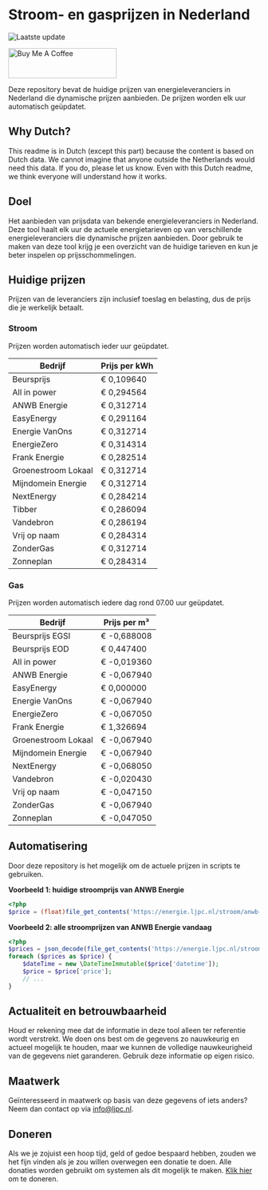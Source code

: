 # Stroom- en gasprijzen in Nederland

![Laatste update](https://img.shields.io/badge/laatste%20update-2024--12--26%2014%3A00%20CET-brightgreen)

<a href="https://www.buymeacoffee.com/Lars-" target="_blank"><img src="https://cdn.buymeacoffee.com/buttons/v2/default-orange.png" alt="Buy Me A Coffee" height="60" style="height: 60px !important;width: 217px !important;" ></a>

Deze repository bevat de huidige prijzen van energieleveranciers in Nederland die dynamische prijzen aanbieden. De prijzen worden elk uur automatisch geüpdatet.

## Why Dutch?

This readme is in Dutch (except this part) because the content is based on Dutch data. We cannot imagine that anyone outside the Netherlands would need this data. If you do, please let us know. Even with this Dutch readme, we think
everyone will understand how it works.

## Doel

Het aanbieden van prijsdata van bekende energieleveranciers in Nederland. Deze tool haalt elk uur de actuele energietarieven op van verschillende energieleveranciers die dynamische prijzen aanbieden. Door gebruik te maken van deze tool
krijg je een overzicht van de huidige tarieven en kun je beter inspelen op prijsschommelingen.

## Huidige prijzen

Prijzen van de leveranciers zijn inclusief toeslag en belasting, dus de prijs die je werkelijk betaalt.

### Stroom

Prijzen worden automatisch ieder uur geüpdatet.

 Bedrijf | Prijs per kWh 
---------|---------------
Beursprijs | € 0,109640
All in power | € 0,294564
ANWB Energie | € 0,312714
EasyEnergy | € 0,291164
Energie VanOns | € 0,312714
EnergieZero | € 0,314314
Frank Energie | € 0,282514
Groenestroom Lokaal | € 0,312714
Mijndomein Energie | € 0,312714
NextEnergy | € 0,284214
Tibber | € 0,286094
Vandebron | € 0,286194
Vrij op naam | € 0,284314
ZonderGas | € 0,312714
Zonneplan | € 0,284314


### Gas

Prijzen worden automatisch iedere dag rond 07.00 uur geüpdatet.

 Bedrijf | Prijs per m³ 
---------|--------------
Beursprijs EGSI | € -0,688008
Beursprijs EOD | € 0,447400
All in power | € -0,019360
ANWB Energie | € -0,067940
EasyEnergy | € 0,000000
Energie VanOns | € -0,067940
EnergieZero | € -0,067050
Frank Energie | € 1,326694
Groenestroom Lokaal | € -0,067940
Mijndomein Energie | € -0,067940
NextEnergy | € -0,068050
Vandebron | € -0,020430
Vrij op naam | € -0,047150
ZonderGas | € -0,067940
Zonneplan | € -0,047050


## Automatisering

Door deze repository is het mogelijk om de actuele prijzen in scripts te gebruiken.

**Voorbeeld 1: huidige stroomprijs van ANWB Energie**

```php
<?php
$price = (float)file_get_contents('https://energie.ljpc.nl/stroom/anwb-energie-nu.txt');

```

**Voorbeeld 2: alle stroomprijzen van ANWB Energie vandaag**

```php
<?php
$prices = json_decode(file_get_contents('https://energie.ljpc.nl/stroom/all-in-power-vandaag.json'),true);
foreach ($prices as $price) {
    $dateTime = new \DateTimeImmutable($price['datetime']);
    $price = $price['price'];
    // ...
}
```

## Actualiteit en betrouwbaarheid

Houd er rekening mee dat de informatie in deze tool alleen ter referentie wordt verstrekt. We doen ons best om de gegevens zo nauwkeurig en actueel mogelijk te houden, maar we kunnen de volledige nauwkeurigheid van de gegevens niet
garanderen. Gebruik deze informatie op eigen risico.

## Maatwerk

Geïnteresseerd in maatwerk op basis van deze gegevens of iets anders? Neem dan contact op
via [info@ljpc.nl](mailto:info@ljpc.nl?subject=Energie%20prijzen).

## Doneren

Als we je zojuist een hoop tijd, geld of gedoe bespaard hebben, zouden we het fijn vinden als je zou willen overwegen een
donatie te doen. Alle donaties worden gebruikt om systemen als dit mogelijk te
maken. [Klik hier](https://www.buymeacoffee.com/Lars-) om te doneren.
